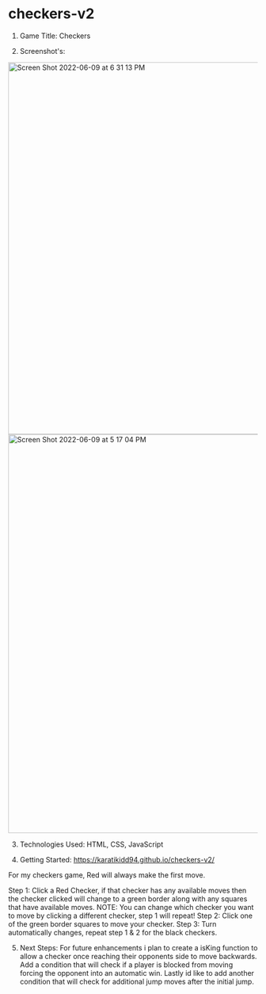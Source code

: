 # checkers-v2
1. Game Title: Checkers

2. Screenshot's: 
<img width="751" alt="Screen Shot 2022-06-09 at 6 31 13 PM" src="https://user-images.githubusercontent.com/93361045/172972330-b367ce57-99ee-4897-9947-6839467876fa.png">

<img width="805" alt="Screen Shot 2022-06-09 at 5 17 04 PM" src="https://user-images.githubusercontent.com/93361045/172972278-cd20e5e0-f914-45eb-8c87-049184db1a68.png">

3. Technologies Used: HTML, CSS, JavaScript


4. Getting Started: https://karatikidd94.github.io/checkers-v2/ 
  
  For my checkers game, Red will always make the first move. 
  
  Step 1: Click a Red Checker, if that checker has any available moves then the checker clicked will change to a green border along with any squares that             have available moves. 
  NOTE: You can change which checker you want to move by clicking a different checker, step 1 will repeat!
  Step 2: Click one of the green border squares to move your checker.
  Step 3: Turn automatically changes, repeat step 1 & 2 for the black checkers.

5. Next Steps: For future enhancements i plan to create a isKing function to allow a checker once reaching their opponents side to move backwards. Add a condition that will check if a player is blocked from moving forcing the opponent into an automatic win. Lastly id like to add another condition that will check for additional jump moves after the initial jump.
  
  
